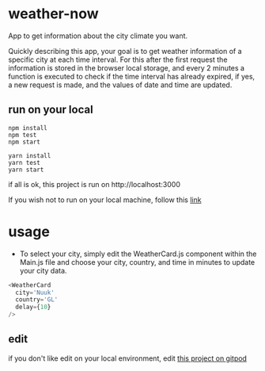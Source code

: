 
# weather-now
App to get information about the city climate you want.

Quickly describing this app, your goal is to get weather information of a specific city at each time interval. For this after the first request the information is stored in the browser local storage, and every 2 minutes a function is executed to check if the time interval has already expired, if yes, a new request is made, and the values of date and time are updated.

## run on your local
```
npm install
npm test
npm start
```

```
yarn install
yarn test
yarn start
```

if all is ok, this project is run on http://localhost:3000

If you wish not to run on your local machine, follow this [link](https://juliocesarceron.github.io/weather-now/)


# usage
- To select your city, simply edit the WeatherCard.js component within the Main.js file and choose your city, country, and time in minutes to update your city data. 
```javascript
<WeatherCard
  city='Nuuk'
  country='GL'
  delay={10}
/>
```  

## edit

if you don't like edit on your local environment, edit [this project on gitpod](https://gitpod.io/#https://github.com/JulioCesarCeron/weather-now)